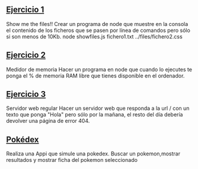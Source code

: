 ## [Ejercicio 1](https://github.com/rubii9/entregas-hab/tree/master/entrega9-EjerciciosBackend/1)

Show me the files!!
Crear un programa de node que muestre en la consola el contenido de los ficheros que se pasen por línea de comandos pero sólo si son menos de 10Kb. node showfiles.js fichero1.txt ../files/fichero2.css

## [Ejercicio 2](https://github.com/rubii9/entregas-hab/tree/master/entrega9-EjerciciosBackend/2)

Medidor de memoria
Hacer un programa en node que cuando lo ejecutes te ponga el % de memoria RAM libre que tienes disponible en el ordenador.

## [Ejercicio 3](https://github.com/rubii9/entregas-hab/tree/master/entrega9-EjerciciosBackend/3)

Servidor web regular
Hacer un servidor web que responda a la url / con un texto que ponga "Hola" pero sólo por la mañana, el resto del día debería devolver una página de error 404.


## [Pokédex](https://github.com/rubii9/entregas-hab/tree/master/entrega9-EjerciciosBackend/Pokedex)

Realiza una Appi que simule una pokedex. Buscar un pokemon,mostrar resultados y mostrar ficha del pokemon seleccionado
